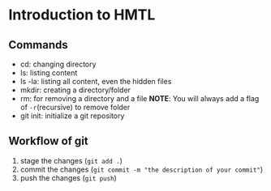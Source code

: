 # Introduction to HMTL
## Commands
- cd: changing directory
- ls: listing content
- ls -la: listing all content, even the hidden files
- mkdir: creating a directory/folder
- rm: for removing a directory and a file
**NOTE**: You will always add a flag of `-r`(recursive) to remove folder
- git init: initialize a git repository

## Workflow of git
1. stage the changes (`git add .`)
2. commit the changes (`git commit -m "the description of your commit"`)
3. push the changes (`git push`)